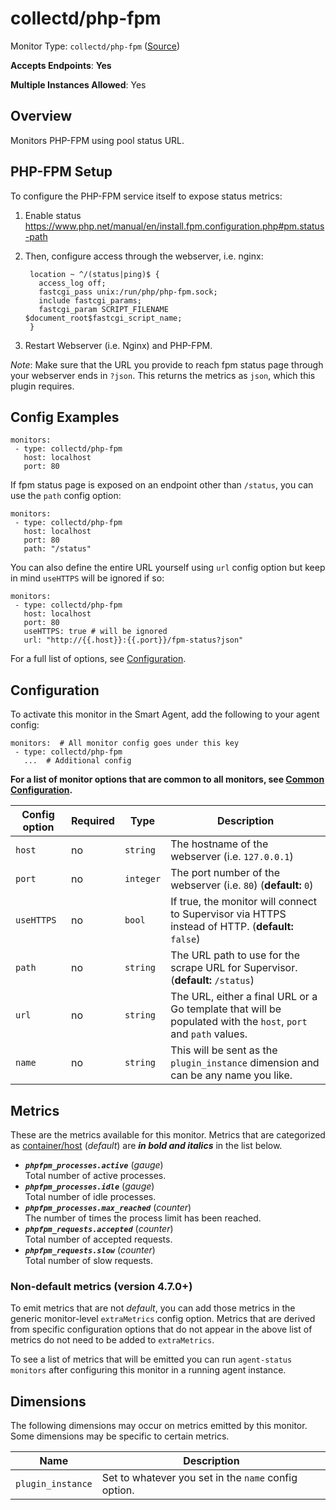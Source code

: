 
<!--- Generated by to-integrations-repo script in Smart Agent repo, DO NOT MODIFY HERE --->
<!--- GENERATED BY gomplate from scripts/docs/templates/monitor-page.md.tmpl --->

# collectd/php-fpm

Monitor Type: `collectd/php-fpm` ([Source](https://github.com/signalfx/signalfx-agent/tree/master/pkg/monitors/collectd/php))

**Accepts Endpoints**: **Yes**

**Multiple Instances Allowed**: Yes

## Overview

Monitors PHP-FPM using pool status URL.

<!--- SETUP --->
## PHP-FPM Setup
To configure the PHP-FPM service itself to expose status metrics:

1. Enable status https://www.php.net/manual/en/install.fpm.configuration.php#pm.status-path
2. Then, configure access through the webserver, i.e. nginx:

   ```
    location ~ ^/(status|ping)$ {
      access_log off;
      fastcgi_pass unix:/run/php/php-fpm.sock;
      include fastcgi_params;
      fastcgi_param SCRIPT_FILENAME $document_root$fastcgi_script_name;
    }
   ```
3. Restart Webserver (i.e. Nginx) and PHP-FPM.

_Note_: Make sure that the URL you provide to reach fpm status
page through your webserver ends in `?json`. This returns the 
metrics as `json`, which this plugin requires.

<!--- SETUP --->
## Config Examples

```
monitors:
 - type: collectd/php-fpm
   host: localhost
   port: 80
```

If fpm status page is exposed on an endpoint other than `/status`,
you can use the `path` config option:

```
monitors:
 - type: collectd/php-fpm
   host: localhost
   port: 80
   path: "/status"
```

You can also define the entire URL yourself using `url` config
option but keep in mind `useHTTPS` will be ignored if so:

```
monitors:
 - type: collectd/php-fpm
   host: localhost
   port: 80
   useHTTPS: true # will be ignored
   url: "http://{{.host}}:{{.port}}/fpm-status?json"
```

For a full list of options, see [Configuration](#configuration).


## Configuration

To activate this monitor in the Smart Agent, add the following to your
agent config:

```
monitors:  # All monitor config goes under this key
 - type: collectd/php-fpm
   ...  # Additional config
```

**For a list of monitor options that are common to all monitors, see [Common
Configuration](../monitor-config.html#common-configuration).**


| Config option | Required | Type | Description |
| --- | --- | --- | --- |
| `host` | no | `string` | The hostname of the webserver (i.e. `127.0.0.1`) |
| `port` | no | `integer` | The port number of the webserver (i.e. `80`) (**default:** `0`) |
| `useHTTPS` | no | `bool` | If true, the monitor will connect to Supervisor via HTTPS instead of HTTP. (**default:** `false`) |
| `path` | no | `string` | The URL path to use for the scrape URL for Supervisor. (**default:** `/status`) |
| `url` | no | `string` | The URL, either a final URL or a Go template that will be populated with the `host`, `port` and `path` values. |
| `name` | no | `string` | This will be sent as the `plugin_instance` dimension and can be any name you like. |


## Metrics

These are the metrics available for this monitor.
Metrics that are categorized as
[container/host](https://docs.signalfx.com/en/latest/admin-guide/usage.html#about-custom-bundled-and-high-resolution-metrics)
(*default*) are ***in bold and italics*** in the list below.


 - ***`phpfpm_processes.active`*** (*gauge*)<br>    Total number of active processes.
 - ***`phpfpm_processes.idle`*** (*gauge*)<br>    Total number of idle processes.
 - ***`phpfpm_processes.max_reached`*** (*counter*)<br>    The number of times the process limit has been reached.
 - ***`phpfpm_requests.accepted`*** (*counter*)<br>    Total number of accepted requests.
 - ***`phpfpm_requests.slow`*** (*counter*)<br>    Total number of slow requests.

### Non-default metrics (version 4.7.0+)

To emit metrics that are not _default_, you can add those metrics in the
generic monitor-level `extraMetrics` config option.  Metrics that are derived
from specific configuration options that do not appear in the above list of
metrics do not need to be added to `extraMetrics`.

To see a list of metrics that will be emitted you can run `agent-status
monitors` after configuring this monitor in a running agent instance.

## Dimensions

The following dimensions may occur on metrics emitted by this monitor.  Some
dimensions may be specific to certain metrics.

| Name | Description |
| ---  | ---         |
| `plugin_instance` | Set to whatever you set in the `name` config option. |



